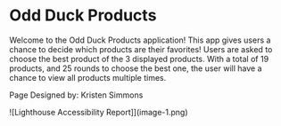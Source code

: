 # Odd Duck Products

Welcome to the Odd Duck Products application! This app gives users a chance to decide which products are their favorites! Users are asked to choose the best product of the 3 displayed products.  With a total of 19 products, and 25 rounds to choose the best one, the user will have a chance to view all products multiple times.

Page Designed by:
Kristen Simmons

![Lighthouse Accessibility Report]](image-1.png)